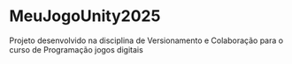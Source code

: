 # MeuJogoUnity2025
Projeto desenvolvido na disciplina de Versionamento e Colaboração para o curso de Programação jogos digitais 
